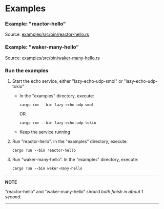 # Examples

### Example: "reactor-hello"

Source: [examples/src/bin/reactor-hello.rs](https://github.com/weipin/hello-async-rust/blob/main/examples/src/bin/reactor-hello.rs)

### Example: "waker-many-hello"

Source: [examples/src/bin/waker-many-hello.rs](https://github.com/weipin/hello-async-rust/blob/main/examples/src/bin/waker-many-hello.rs)

### Run the examples

1. Start the echo service, either "lazy-echo-udp-smol" or "lazy-echo-udp-tokio"
   * In the "examples" directory, execute:
     ```
     cargo run --bin lazy-echo-udp-smol
     ```

     OR

     ```
     cargo run --bin lazy-echo-udp-tokio
     ```
   * Keep the service running

1. Run "reactor-hello". In the "examples" directory, execute:
   ```
   cargo run --bin reactor-hello
   ```
1. Run "waker-many-hello". In the "examples" directory, execute:
   ```
   cargo run --bin waker-many-hello
   ```

---

**NOTE**

"reactor-hello" and "waker-many-hello" should *both finish in about 1 second*.

---
